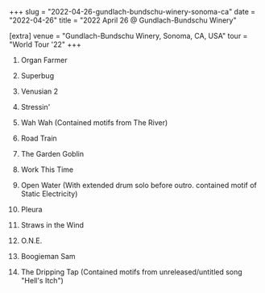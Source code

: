 +++
slug = "2022-04-26-gundlach-bundschu-winery-sonoma-ca"
date = "2022-04-26"
title = "2022 April 26 @ Gundlach-Bundschu Winery"

[extra]
venue = "Gundlach-Bundschu Winery, Sonoma, CA, USA"
tour = "World Tour '22"
+++


 1. Organ Farmer

 2. Superbug

 3. Venusian 2

 4. Stressin'

 5. Wah Wah
    (Contained motifs from The River)

 6. Road Train

 7. The Garden Goblin

 8. Work This Time

 9. Open Water
    (With extended drum solo before outro. contained motif of Static
    Electricity)

10. Pleura

11. Straws in the Wind

12. O.N.E.

13. Boogieman Sam

14. The Dripping Tap
    (Contained motifs from unreleased/untitled song "Hell's Itch")


